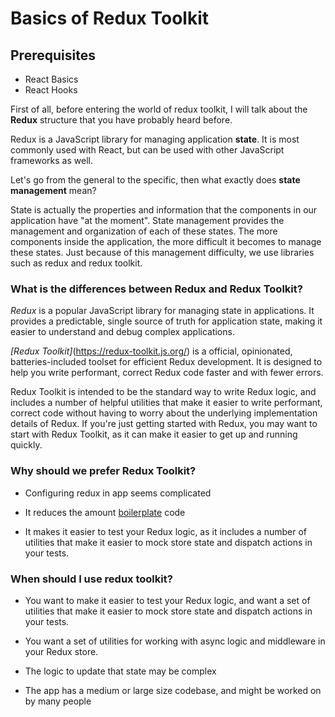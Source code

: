 # Basics of Redux Toolkit

## Prerequisites


- React Basics
- React Hooks

First of all, before entering the world of redux toolkit, I will talk about 
the **Redux** structure that you have probably heard before.

Redux is a JavaScript library for managing application **state**. 
It is most commonly used with React, but can be used with other JavaScript frameworks as well.

Let's go from the general to the specific, then what exactly does **state management** mean?

State is actually the properties and information that the components in our application have "at the moment".
State management provides the management and organization of each of these states.
The more components inside the application, the more difficult it becomes to manage these states.
Just because of this management difficulty, we use libraries such as redux and redux toolkit.

### What is the differences between Redux and Redux Toolkit?

*Redux* is a popular JavaScript library for managing state in applications. 
It provides a predictable, single source of truth for application state, making it easier to understand and debug complex applications.

*[Redux Toolkit]*(https://redux-toolkit.js.org/) is a official, opinionated, batteries-included toolset for efficient Redux development. 
It is designed to help you write performant, correct Redux code faster and with fewer errors.

Redux Toolkit is intended to be the standard way to write Redux logic, and includes a number of helpful utilities that make it easier to write performant, correct code without having to worry about the underlying implementation details of Redux. If you're just getting started with Redux, you may want to start with Redux Toolkit, as it can make it easier to get up and running quickly.

### Why should we prefer Redux Toolkit?

- Configuring redux in app seems complicated

- It reduces the amount [boilerplate](https://stackoverflow.com/questions/3992199/what-is-boilerplate-code) code 

- It makes it easier to test your Redux logic, as it includes a number of utilities that make it easier to mock store state and   dispatch actions in your tests.

### When should I use redux toolkit?

- You want to make it easier to test your Redux logic, and want a set of utilities that make it easier to mock store state and dispatch actions in your tests.

- You want a set of utilities for working with async logic and middleware in your Redux store.

- The logic to update that state may be complex

- The app has a medium or large size codebase, and might be worked on by many people
